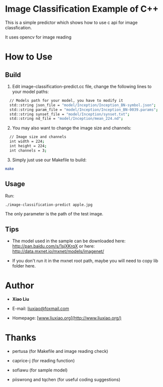 # Image Classification Example of C++
This is a simple predictor which shows how to use c api for image classfication.

It uses opencv for image reading

# How to Use

## Build
1. Edit image-classification-predict.cc file, change the following lines to your model paths:
  ```bash
    // Models path for your model, you have to modify it
    std::string json_file = "model/Inception/Inception_BN-symbol.json";
    std::string param_file = "model/Inception/Inception_BN-0039.params";
    std::string synset_file = "model/Inception/synset.txt";
    std::string nd_file = "model/Inception/mean_224.nd";
  ```

2. You may also want to change the image size and channels:
  ```bash
    // Image size and channels
    int width = 224;
    int height = 224;
    int channels = 3;
  ```
  
3. Simply just use our Makefile to build:
  ```bash
  make
  ```

## Usage
Run:
  ```bash
  ./image-classification-predict apple.jpg
  ```
The only parameter is the path of the test image.  

## Tips
* The model used in the sample can be downloaded here:
http://pan.baidu.com/s/1sjXKrqX
or here:
http://data.mxnet.io/mxnet/models/imagenet/

* If you don't run it in the mxnet root path, maybe you will need to copy lib folder here.

# Author
* **Xiao Liu**

* E-mail: liuxiao@foxmail.com

* Homepage: [www.liuxiao.org](http://www.liuxiao.org/)

# Thanks
* pertusa (for Makefile and image reading check)

* caprice-j (for reading function)

* sofiawu (for sample model)

* piiswrong and tqchen (for useful coding suggestions)


